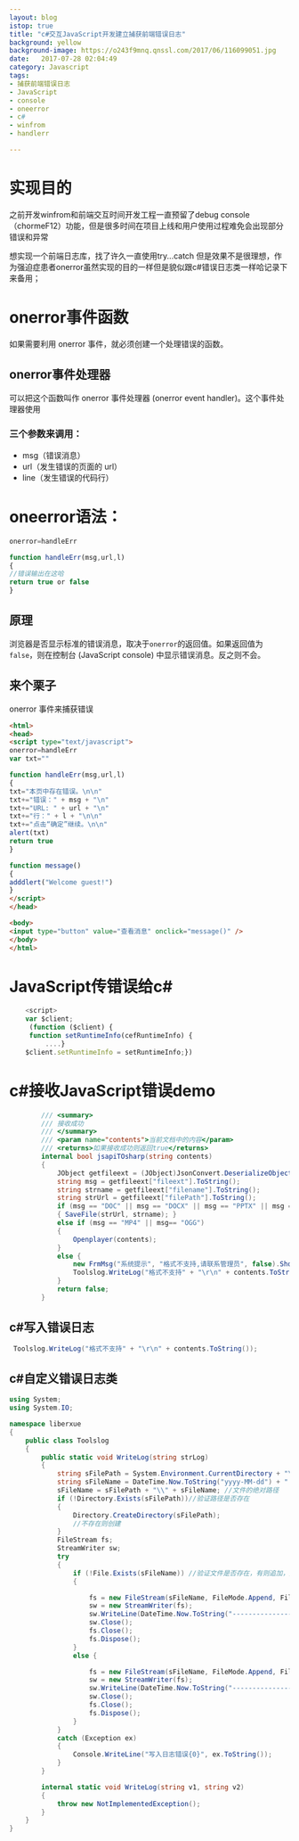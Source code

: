 ```yaml
---
layout: blog
istop: true
title: "c#交互JavaScript开发建立捕获前端错误日志"
background: yellow
background-image: https://o243f9mnq.qnssl.com/2017/06/116099051.jpg
date:   2017-07-28 02:04:49
category: Javascript
tags:
- 捕获前端错误日志
- JavaScript
- console
- oneerror
- c#
- winfrom
- handlerr

---
```


# 实现目的
 
之前开发winfrom和前端交互时间开发工程一直预留了debug console（chormeF12）功能，但是很多时间在项目上线和用户使用过程难免会出现部分错误和异常
 
想实现一个前端日志库，找了许久一直使用try...catch 但是效果不是很理想，作为强迫症患者onerror虽然实现的目的一样但是貌似跟c#错误日志类一样哈记录下来备用；
 
# onerror事件函数
如果需要利用 onerror 事件，就必须创建一个处理错误的函数。

## onerror事件处理器 
可以把这个函数叫作 onerror 事件处理器 (onerror event handler)。这个事件处理器使用

### 三个参数来调用：

- msg（错误消息）
- url（发生错误的页面的 url）
- line（发生错误的代码行）

# oneerror语法：

```JavaScript
onerror=handleErr

function handleErr(msg,url,l)
{
//错误输出在这哈
return true or false
}
```
## 原理

浏览器是否显示标准的错误消息，取决于``onerror``的返回值。如果返回值为``false``，则在控制台 (JavaScript console) 中显示错误消息。反之则不会。
 
## 来个栗子
 onerror 事件来捕获错误
  
```Html
<html>
<head>
<script type="text/javascript">
onerror=handleErr
var txt=""

function handleErr(msg,url,l)
{
txt="本页中存在错误。\n\n"
txt+="错误：" + msg + "\n"
txt+="URL: " + url + "\n"
txt+="行：" + l + "\n\n"
txt+="点击“确定”继续。\n\n"
alert(txt)
return true
}

function message()
{
adddlert("Welcome guest!")
}
</script>
</head>

<body>
<input type="button" value="查看消息" onclick="message()" />
</body>
</html>
```
# JavaScript传错误给c#

```JavaScript
    <script>
    var $client;
     (function ($client) {
     function setRuntimeInfo(cefRuntimeInfo) {
         ....}
    $client.setRuntimeInfo = setRuntimeInfo;})

```
# c#接收JavaScript错误demo
```c#
        /// <summary>
        /// 接收成功
        /// </summary>
        /// <param name="contents">当前文档中的内容</param>
        /// <returns>如果接收成功则返回true</returns>
        internal bool jsapiTOsharp(string contents)
        {
            JObject getfileext = (JObject)JsonConvert.DeserializeObject(contents);
            string msg = getfileext["fileext"].ToString();
            string strname = getfileext["filename"].ToString();
            string strUrl = getfileext["filePath"].ToString();
            if (msg == "DOC" || msg == "DOCX" || msg == "PPTX" || msg == "PPT")
            { SaveFile(strUrl, strname); }
            else if (msg == "MP4" || msg== "OGG")
            {
                Openplayer(contents);
            }
            else {
                new FrmMsg("系统提示", "格式不支持,请联系管理员", false).ShowDialog();
                Toolslog.WriteLog("格式不支持" + "\r\n" + contents.ToString());
            }
            return false;
        }
```

## c#写入错误日志
```C#
 Toolslog.WriteLog("格式不支持" + "\r\n" + contents.ToString());
```
## c#自定义错误日志类
```C#
using System;
using System.IO;

namespace liberxue
{
    public class Toolslog
    {
        public static void WriteLog(string strLog)
        {
            string sFilePath = System.Environment.CurrentDirectory + "\\log";
            string sFileName = DateTime.Now.ToString("yyyy-MM-dd") + ".log";
            sFileName = sFilePath + "\\" + sFileName; //文件的绝对路径
            if (!Directory.Exists(sFilePath))//验证路径是否存在
            {
                Directory.CreateDirectory(sFilePath);
                //不存在则创建
            }
            FileStream fs;
            StreamWriter sw;
            try
            {
                if (!File.Exists(sFileName)) //验证文件是否存在，有则追加，无则创建
                {

                    fs = new FileStream(sFileName, FileMode.Append, FileAccess.Write);
                    sw = new StreamWriter(fs);
                    sw.WriteLine(DateTime.Now.ToString("---------------[" + "yyyy-MM-dd HH:mm:ss"+ "]") + "---------------" + strLog);
                    sw.Close();
                    fs.Close();
                    fs.Dispose();
                }
                else {

                    fs = new FileStream(sFileName, FileMode.Append, FileAccess.Write);
                    sw = new StreamWriter(fs);
                    sw.WriteLine(DateTime.Now.ToString("---------------[" + "yyyy-MM-dd HH:mm:ss" + "]") + "---------------" + strLog);
                    sw.Close();
                    fs.Close();
                    fs.Dispose();
                }
            }
            catch (Exception ex)
            {
                Console.WriteLine("写入日志错误{0}", ex.ToString());
            }
        }

        internal static void WriteLog(string v1, string v2)
        {
            throw new NotImplementedException();
        }
    }
}

```